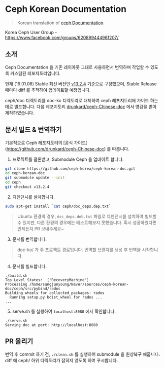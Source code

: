 # Ceph Korean Documentation
> Korean translation of [ceph Documentation](http://docs.ceph.com/docs/luminous/#)

Korea Ceph User Group - https://www.facebook.com/groups/620899444961207/

## 소개
Ceph Documentation 을 기존 레이아웃 그대로 사용하면서 번역하며 작업할 수 있도록 커스텀된 레포지토리입니다.

현재 (19.01.08) Stable 최신 버전인 [v13.2.4](https://github.com/ceph/ceph/tree/v13.2.4) 기준으로 구성했으며, Stable Release 때마다 diff 를 추적하여 업데이트할 예정입니다.

ceph/doc 디렉토리를 doc-ko 디렉토리로 대체하여 ceph 레포지토리에 가이드 하는 데로 빌드합니다. 다음 레포지토리 [drunkard/ceph-Chinese-doc](https://github.com/drunkard/ceph-Chinese-doc) 에서 영감을 받아 제작하였습니다.

## 문서 빌드 & 번역하기 
기본적으로 Ceph 레포지토리의 [공식 가이드] (https://github.com/drunkard/ceph-Chinese-doc) 를 따릅니다. 

1. 프로젝트를 클론받고, Submodule Ceph 을 업데이트 합니다.
```bash
git clone https://github.com/ceph-korea/ceph-korean-doc.git
cd ceph-korean-doc
git submodule update --init
cd ceph
git checkout v13.2.4
```

2. 디펜던시를 설치합니다.
```bash
sudo apt-get install `cat ceph/doc_deps.dep.txt`
```
> Ubuntu 환경의 경우, `doc_deps.deb.txt` 파일로 디펜던시를 설치하여 빌드할 수 있지만, 다른 환경의 경우에는 테스트해보지 못했습니다. 혹시 성공하였다면 언제든지 PR 보내주세요~

3. 문서를 번역합니다.

> doc-ko/ 가 주 프로젝트 경로입니다. 번역할 브랜치를 생성 후 번역을 시작합니다.

4. 문서를 빌드합니다.
```
./build.sh
Top Level States:  ['RecoveryMachine']
Processing /home/sungjunyoung/Naver/sources/ceph-korean-doc/ceph/src/pybind/rados
Building wheels for collected packages: rados
  Running setup.py bdist_wheel for rados ... 
...
```

5. serve.sh 를 실행하여 `localhost:8080` 에서 확인합니다.
```
./serve.sh
Serving doc at port: http://localhost:8080
```

## PR 올리기
번역 후 commit 하기 전, `./clean.sh` 를 실행하여 submodule 을 원상복구 해줍니다. diff 에 ceph/ 하위 디렉토리가 잡히지 않도록 하여 푸시합니다.